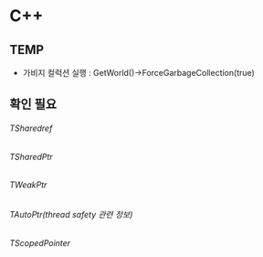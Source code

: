 # C++

## TEMP

* 가비지 컬럭션 실행 : GetWorld()->ForceGarbageCollection(true)

## 확인 필요

###### TSharedref

###### TSharedPtr

###### TWeakPtr

###### TAutoPtr(thread safety 관련 정보)

###### TScopedPointer